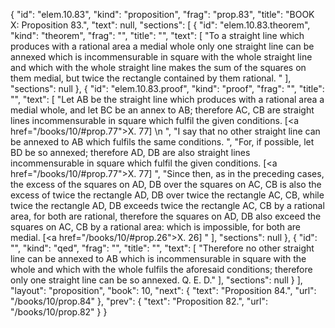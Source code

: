 {
  "id": "elem.10.83",
  "kind": "proposition",
  "frag": "prop.83",
  "title": "BOOK X: Proposition 83.",
  "text": null,
  "sections": [
    {
      "id": "elem.10.83.theorem",
      "kind": "theorem",
      "frag": "",
      "title": "",
      "text": [
        "To a straight line which produces with a rational area a medial whole only one straight line can be annexed which is incommensurable in square with the whole straight line and which with the whole straight line makes the sum of the squares on them medial, but twice the rectangle contained by them rational. "
      ],
      "sections": null
    },
    {
      "id": "elem.10.83.proof",
      "kind": "proof",
      "frag": "",
      "title": "",
      "text": [
        "Let AB be the straight line which produces with a rational area a medial whole, and let BC be an annex to AB; therefore AC, CB are straight lines incommensurable in square which fulfil the given conditions. [<a href=\"/books/10/#prop.77\">X. 77</a>] \n      ",
        "I say that no other straight line can be annexed to AB which fulfils the same conditions. ",
        "For, if possible, let BD be so annexed; therefore AD, DB are also straight lines incommensurable in square which fulfil the given conditions. [<a href=\"/books/10/#prop.77\">X. 77</a>] ",
        "Since then, as in the preceding cases, the excess of the squares on AD, DB over the squares on AC, CB is also the excess of twice the rectangle AD, DB over twice the rectangle AC, CB, while twice the rectangle AD, DB exceeds twice the rectangle AC, CB by a rational area, for both are rational, therefore the squares on AD, DB also exceed the squares on AC, CB by a rational area: which is impossible, for both are medial. [<a href=\"/books/10/#prop.26\">X. 26</a>] "
      ],
      "sections": null
    },
    {
      "id": "",
      "kind": "qed",
      "frag": "",
      "title": "",
      "text": [
        "Therefore no other straight line can be annexed to AB which is incommensurable in square with the whole and which with the whole fulfils the aforesaid conditions; therefore only one straight line can be so annexed. Q. E. D."
      ],
      "sections": null
    }
  ],
  "layout": "proposition",
  "book": 10,
  "next": {
    "text": "Proposition 84.",
    "url": "/books/10/prop.84"
  },
  "prev": {
    "text": "Proposition 82.",
    "url": "/books/10/prop.82"
  }
}
